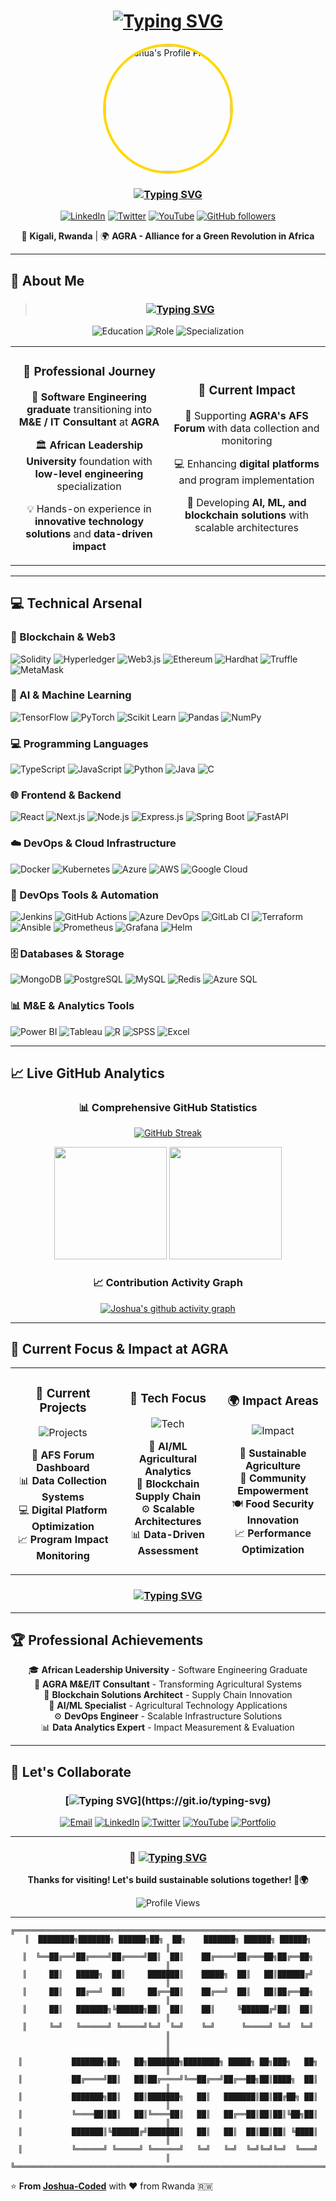<div align="center">
  
# [![Typing SVG](https://readme-typing-svg.herokuapp.com?font=Fira+Code&weight=600&size=28&duration=3000&pause=1000&color=FFD700&center=true&vCenter=true&multiline=true&width=800&height=100&lines=Hi+there%2C+I'm+Joshua+Alana!+%F0%9F%91%8B;M%26E+%2F+IT+Consultant+%40+AGRA+%F0%9F%8C%B1)](https://git.io/typing-svg)

<img src="https://github.com/Joshua-Coded.png" alt="Joshua's Profile Picture" width="200" height="200" style="border-radius: 50%; border: 4px solid #FFD700;" />

### [![Typing SVG](https://readme-typing-svg.herokuapp.com?font=Fira+Code&size=18&duration=2000&pause=1000&color=FFD700&center=true&vCenter=true&width=800&lines=Software+Engineering+Enthusiast+%7C+Blockchain+Engineer;AI%2FML+Specialist+%7C+DevOps+Engineer+%7C+M%26E+Consultant;Transforming+Agri-Food+Systems+Through+Technology+%F0%9F%8C%8D)](https://git.io/typing-svg)

[![LinkedIn](https://img.shields.io/badge/LinkedIn-0077B5?style=for-the-badge&logo=linkedin&logoColor=white)](https://www.linkedin.com/in/joshua-alana-5760b3196/)
[![Twitter](https://img.shields.io/badge/Twitter-1DA1F2?style=for-the-badge&logo=twitter&logoColor=white)](https://twitter.com/devjosh2023)
[![YouTube](https://img.shields.io/badge/YouTube-FF0000?style=for-the-badge&logo=youtube&logoColor=white)](https://youtube.com/@devjosh2023)
[![GitHub followers](https://img.shields.io/github/followers/Joshua-Coded?style=for-the-badge&color=FFD700&labelColor=000000)](https://github.com/Joshua-Coded)

📍 **Kigali, Rwanda** | 🌍 **AGRA - Alliance for a Green Revolution in Africa**

</div>

---

## 🌟 About Me

<div align="center">

> ### [![Typing SVG](https://readme-typing-svg.herokuapp.com?font=Fira+Code&size=16&duration=4000&pause=2000&color=FFD700&center=true&vCenter=true&width=600&lines=%22Turning+tech+into+tools+for+a+better+tomorrow.%22)](https://git.io/typing-svg)

</div>

<div align="center">

![Education](https://img.shields.io/badge/🎓_Education-African_Leadership_University-FFD700?style=for-the-badge&logoColor=black)
![Role](https://img.shields.io/badge/🌱_Current_Role-M%26E_IT_Consultant_@_AGRA-FFD700?style=for-the-badge&logoColor=black)
![Specialization](https://img.shields.io/badge/⚙️_Specialization-Low--level_Engineering-FFD700?style=for-the-badge&logoColor=black)

</div>

<div align="center">

<table>
<tr>
<td width="50%" align="center">

### 🎯 **Professional Journey**
🌱 **Software Engineering graduate** transitioning into **M&E / IT Consultant** at **AGRA**

🏛️ **African Leadership University** foundation with **low-level engineering** specialization

💡 Hands-on experience in **innovative technology solutions** and **data-driven impact**

</td>
<td width="50%" align="center">

### 🚀 **Current Impact**
🌾 Supporting **AGRA's AFS Forum** with data collection and monitoring

💻 Enhancing **digital platforms** and program implementation

🤖 Developing **AI, ML, and blockchain solutions** with scalable architectures

</td>
</tr>
</table>

</div>

---

## 💻 Technical Arsenal

### 🔗 Blockchain & Web3
![Solidity](https://img.shields.io/badge/Solidity-363636?style=for-the-badge&logo=solidity&logoColor=white)
![Hyperledger](https://img.shields.io/badge/hyperledger-2F3134?style=for-the-badge&logo=hyperledger&logoColor=white)
![Web3.js](https://img.shields.io/badge/Web3.js-F16822?style=for-the-badge&logo=web3.js&logoColor=white)
![Ethereum](https://img.shields.io/badge/Ethereum-3C3C3D?style=for-the-badge&logo=ethereum&logoColor=white)
![Hardhat](https://img.shields.io/badge/Hardhat-FFF100?style=for-the-badge&logo=hardhat&logoColor=black)
![Truffle](https://img.shields.io/badge/Truffle-5E4692?style=for-the-badge&logo=truffle&logoColor=white)
![MetaMask](https://img.shields.io/badge/MetaMask-F6851B?style=for-the-badge&logo=metamask&logoColor=white)

### 🤖 AI & Machine Learning
![TensorFlow](https://img.shields.io/badge/TensorFlow-FF6F00?style=for-the-badge&logo=tensorflow&logoColor=white)
![PyTorch](https://img.shields.io/badge/PyTorch-EE4C2C?style=for-the-badge&logo=pytorch&logoColor=white)
![Scikit Learn](https://img.shields.io/badge/scikit_learn-F7931E?style=for-the-badge&logo=scikit-learn&logoColor=white)
![Pandas](https://img.shields.io/badge/Pandas-2C2D72?style=for-the-badge&logo=pandas&logoColor=white)
![NumPy](https://img.shields.io/badge/numpy-%23013243.svg?style=for-the-badge&logo=numpy&logoColor=white)

### 💻 Programming Languages
![TypeScript](https://img.shields.io/badge/TypeScript-007ACC?style=for-the-badge&logo=typescript&logoColor=white)
![JavaScript](https://img.shields.io/badge/JavaScript-F7DF1E?style=for-the-badge&logo=javascript&logoColor=black)
![Python](https://img.shields.io/badge/Python-3776AB?style=for-the-badge&logo=python&logoColor=white)
![Java](https://img.shields.io/badge/Java-ED8B00?style=for-the-badge&logo=java&logoColor=white)
![C](https://img.shields.io/badge/C-00599C?style=for-the-badge&logo=c&logoColor=white)

### 🌐 Frontend & Backend
![React](https://img.shields.io/badge/React-20232A?style=for-the-badge&logo=react&logoColor=61DAFB)
![Next.js](https://img.shields.io/badge/Next.js-000000?style=for-the-badge&logo=next.js&logoColor=white)
![Node.js](https://img.shields.io/badge/Node.js-43853D?style=for-the-badge&logo=node.js&logoColor=white)
![Express.js](https://img.shields.io/badge/Express.js-404D59?style=for-the-badge)
![Spring Boot](https://img.shields.io/badge/Spring_Boot-6DB33F?style=for-the-badge&logo=spring-boot&logoColor=white)
![FastAPI](https://img.shields.io/badge/FastAPI-005571?style=for-the-badge&logo=fastapi)

### ☁️ DevOps & Cloud Infrastructure
![Docker](https://img.shields.io/badge/Docker-2496ED?style=for-the-badge&logo=docker&logoColor=white)
![Kubernetes](https://img.shields.io/badge/Kubernetes-326CE5?style=for-the-badge&logo=kubernetes&logoColor=white)
![Azure](https://img.shields.io/badge/Microsoft_Azure-0089D0?style=for-the-badge&logo=microsoft-azure&logoColor=white)
![AWS](https://img.shields.io/badge/AWS-232F3E?style=for-the-badge&logo=amazon-aws&logoColor=white)
![Google Cloud](https://img.shields.io/badge/Google_Cloud-4285F4?style=for-the-badge&logo=google-cloud&logoColor=white)

### 🔧 DevOps Tools & Automation
![Jenkins](https://img.shields.io/badge/Jenkins-D24939?style=for-the-badge&logo=jenkins&logoColor=white)
![GitHub Actions](https://img.shields.io/badge/GitHub_Actions-2088FF?style=for-the-badge&logo=github-actions&logoColor=white)
![Azure DevOps](https://img.shields.io/badge/Azure_DevOps-0078D4?style=for-the-badge&logo=azure-devops&logoColor=white)
![GitLab CI](https://img.shields.io/badge/GitLab_CI-FC6D26?style=for-the-badge&logo=gitlab&logoColor=white)
![Terraform](https://img.shields.io/badge/Terraform-623CE4?style=for-the-badge&logo=terraform&logoColor=white)
![Ansible](https://img.shields.io/badge/Ansible-EE0000?style=for-the-badge&logo=ansible&logoColor=white)
![Prometheus](https://img.shields.io/badge/Prometheus-E6522C?style=for-the-badge&logo=prometheus&logoColor=white)
![Grafana](https://img.shields.io/badge/Grafana-F46800?style=for-the-badge&logo=grafana&logoColor=white)
![Helm](https://img.shields.io/badge/Helm-0F1689?style=for-the-badge&logo=helm&logoColor=white)

### 🗄️ Databases & Storage
![MongoDB](https://img.shields.io/badge/MongoDB-4EA94B?style=for-the-badge&logo=mongodb&logoColor=white)
![PostgreSQL](https://img.shields.io/badge/PostgreSQL-316192?style=for-the-badge&logo=postgresql&logoColor=white)
![MySQL](https://img.shields.io/badge/MySQL-00000F?style=for-the-badge&logo=mysql&logoColor=white)
![Redis](https://img.shields.io/badge/Redis-DC382D?style=for-the-badge&logo=redis&logoColor=white)
![Azure SQL](https://img.shields.io/badge/Azure_SQL-0078D4?style=for-the-badge&logo=microsoft-sql-server&logoColor=white)

### 📊 M&E & Analytics Tools
![Power BI](https://img.shields.io/badge/Power_BI-F2C811?style=for-the-badge&logo=power-bi&logoColor=white)
![Tableau](https://img.shields.io/badge/Tableau-E97627?style=for-the-badge&logo=tableau&logoColor=white)
![R](https://img.shields.io/badge/R-276DC3?style=for-the-badge&logo=r&logoColor=white)
![SPSS](https://img.shields.io/badge/SPSS-052FAD?style=for-the-badge&logo=ibm&logoColor=white)
![Excel](https://img.shields.io/badge/Microsoft_Excel-217346?style=for-the-badge&logo=microsoft-excel&logoColor=white)

---

## 📈 Live GitHub Analytics

<div align="center">

### 📊 Comprehensive GitHub Statistics
  
[![GitHub Streak](https://streak-stats.demolab.com/?user=Joshua-Coded&theme=golden&border_radius=20&ring=FFD700&fire=FFD700&currStreakLabel=FFD700)](https://git.io/streak-stats)

<img height="180em" src="https://github-readme-stats.vercel.app/api?username=Joshua-Coded&show_icons=true&theme=dark&include_all_commits=true&count_private=true&border_radius=20&title_color=FFD700&icon_color=FFD700&text_color=ffffff&bg_color=0d1117"/>
<img height="180em" src="https://github-readme-stats.vercel.app/api/top-langs/?username=Joshua-Coded&layout=compact&langs_count=8&theme=dark&border_radius=20&title_color=FFD700&text_color=ffffff&bg_color=0d1117"/>

### 📈 Contribution Activity Graph
[![Joshua's github activity graph](https://github-readme-activity-graph.vercel.app/graph?username=Joshua-Coded&theme=github-compact&color=FFD700&line=FFD700&point=ffffff&area=true&hide_border=true)](https://github.com/ashutosh00710/github-readme-activity-graph)

</div>

---

## 🎯 Current Focus & Impact at AGRA

<div align="center">

<table>
<tr>
<td width="33%" align="center">

### 🚀 **Current Projects**
![Projects](https://img.shields.io/badge/Active_Projects-4-FFD700?style=for-the-badge&logo=rocket&logoColor=black)

🌾 **AFS Forum Dashboard**  
📊 **Data Collection Systems**  
💻 **Digital Platform Optimization**  
📈 **Program Impact Monitoring**

</td>
<td width="33%" align="center">

### 🔧 **Tech Focus**
![Tech](https://img.shields.io/badge/Technologies-AI%2FML%20%7C%20Blockchain-FFD700?style=for-the-badge&logo=cpu&logoColor=black)

🤖 **AI/ML Agricultural Analytics**  
🔗 **Blockchain Supply Chain**  
⚙️ **Scalable Architectures**  
📊 **Data-Driven Assessment**

</td>
<td width="33%" align="center">

### 🌍 **Impact Areas**
![Impact](https://img.shields.io/badge/Impact_Focus-Agriculture%20%7C%20Tech-FFD700?style=for-the-badge&logo=globe&logoColor=black)

🌱 **Sustainable Agriculture**  
🤝 **Community Empowerment**  
🍽️ **Food Security Innovation**  
📈 **Performance Optimization**

</td>
</tr>
</table>

</div>

<div align="center">

### [![Typing SVG](https://readme-typing-svg.herokuapp.com?font=Fira+Code&size=16&duration=3000&pause=1000&color=FFD700&center=true&vCenter=true&width=800&lines=Building+tech+solutions+for+sustainable+agriculture;Empowering+African+farmers+through+innovation;Creating+data-driven+impact+in+agri-food+systems)](https://git.io/typing-svg)

</div>

---

## 🏆 Professional Achievements

<div align="center">

🎓 **African Leadership University** - Software Engineering Graduate  
🌱 **AGRA M&E/IT Consultant** - Transforming Agricultural Systems  
🔗 **Blockchain Solutions Architect** - Supply Chain Innovation  
🤖 **AI/ML Specialist** - Agricultural Technology Applications  
⚙️ **DevOps Engineer** - Scalable Infrastructure Solutions  
📊 **Data Analytics Expert** - Impact Measurement & Evaluation

</div>

---

## 🤝 Let's Collaborate

<div align="center">

### [![Typing SVG](https://readme-typing-svg.herokuapp.com?font=Fira+Code&size=18&duration=3000&pause=1000&color=FFD700&center=true&vCenter=true&width=700&lines=Eager+to+connect+with+professionals+in%3A;Agri-Tech+%7C+AI%2FML+%7C+Blockchain+%7C+Development;Let's+drive+innovation+and+sustainability+together!)](https://git.io/typing-svg)

[![Email](https://img.shields.io/badge/Email-D14836?style=for-the-badge&logo=gmail&logoColor=white)](mailto:joshua.alana@agra.org)
[![LinkedIn](https://img.shields.io/badge/LinkedIn-0077B5?style=for-the-badge&logo=linkedin&logoColor=white)](https://www.linkedin.com/in/joshua-alana-5760b3196/)
[![Twitter](https://img.shields.io/badge/Twitter-1DA1F2?style=for-the-badge&logo=twitter&logoColor=white)](https://twitter.com/devjosh2023)
[![YouTube](https://img.shields.io/badge/YouTube-FF0000?style=for-the-badge&logo=youtube&logoColor=white)](https://youtube.com/@devjosh2023)
[![Portfolio](https://img.shields.io/badge/Portfolio-000000?style=for-the-badge&logo=vercel&logoColor=white)](https://joshuaalana.dev)

</div>

---

<div align="center">

### 🌟 [![Typing SVG](https://readme-typing-svg.herokuapp.com?font=Fira+Code&size=20&duration=4000&pause=2000&color=FFD700&center=true&vCenter=true&width=600&lines=%22Turning+tech+into+tools+for+a+better+tomorrow.%22)](https://git.io/typing-svg)

**Thanks for visiting! Let's build sustainable solutions together! 🚀🌍**

![Profile Views](https://komarev.com/ghpvc/?username=Joshua-Coded&color=FFD700&style=flat-square&label=Profile+Views)

</div>

---

<div align="center">

```
╔══════════════════════════════════════════════════════════════════════════════╗
║  ████████╗███████╗ ██████╗██╗  ██╗    ███████╗ ██████╗ ██████╗             ║
║  ╚══██╔══╝██╔════╝██╔════╝██║  ██║    ██╔════╝██╔═══██╗██╔══██╗            ║
║     ██║   █████╗  ██║     ███████║    █████╗  ██║   ██║██████╔╝            ║
║     ██║   ██╔══╝  ██║     ██╔══██║    ██╔══╝  ██║   ██║██╔══██╗            ║
║     ██║   ███████╗╚██████╗██║  ██║    ██║     ╚██████╔╝██║  ██║            ║
║     ╚═╝   ╚══════╝ ╚═════╝╚═╝  ╚═╝    ╚═╝      ╚═════╝ ╚═╝  ╚═╝            ║
║                                                                              ║
║           ███████╗██╗   ██╗███████╗████████╗ █████╗ ██╗███╗   ██╗           ║
║           ██╔════╝██║   ██║██╔════╝╚══██╔══╝██╔══██╗██║████╗  ██║           ║
║           ███████╗██║   ██║███████╗   ██║   ███████║██║██╔██╗ ██║           ║
║           ╚════██║██║   ██║╚════██║   ██║   ██╔══██║██║██║╚██╗██║           ║
║           ███████║╚██████╔╝███████║   ██║   ██║  ██║██║██║ ╚████║           ║
║           ╚══════╝ ╚═════╝ ╚══════╝   ╚═╝   ╚═╝  ╚═╝╚═╝╚═╝  ╚═══╝           ║
╚══════════════════════════════════════════════════════════════════════════════╝
```

</div>

⭐️ **From [Joshua-Coded](https://github.com/Joshua-Coded)** with ❤️ from Rwanda 🇷🇼
